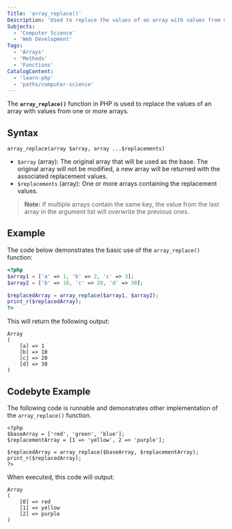 ```yaml
---
Title: 'array_replace()'
Description: 'Used to replace the values of an array with values from one or more arrays.'
Subjects:
  - 'Computer Science'
  - 'Web Development'
Tags:
  - 'Arrays'
  - 'Methods'
  - 'Functions'
CatalogContent:
  - 'learn-php'
  - 'paths/computer-science'
---
```


The **`array_replace()`** function in PHP is used to replace the values of an array with values from one or more arrays.

## Syntax

```pseudo
array_replace(array $array, array ...$replacements)
```

- `$array` (array): The original array that will be used as the base. The original array will not be modified, a new array will be returned with the associated replacement values.
- `$replacements` (array): One or more arrays containing the replacement values.

> **Note:** If multiple arrays contain the same key, the value from the last array in the argument list will overwrite the previous ones.

## Example

The code below demonstrates the basic use of the `array_replace()` function:

```php
<?php
$array1 = ['a' => 1, 'b' => 2, 'c' => 3];
$array2 = ['b' => 10, 'c' => 20, 'd' => 30];

$replacedArray = array_replace($array1, $array2);
print_r($replacedArray);
?>
```

This will return the following output:

```
Array
(
    [a] => 1
    [b] => 10
    [c] => 20
    [d] => 30
)
```

## Codebyte Example

The following code is runnable and demonstrates other implementation of the `array_replace()` function.

```codebyte/php
<?php
$baseArray = ['red', 'green', 'blue'];
$replacementArray = [1 => 'yellow', 2 => 'purple'];

$replacedArray = array_replace($baseArray, $replacementArray);
print_r($replacedArray);
?>
```

When executed, this code will output:

```
Array
(
    [0] => red
    [1] => yellow
    [2] => purple
)
```

